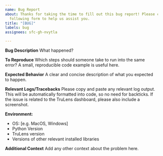 ```yaml
---
name: Bug Report
about: Thanks for taking the time to fill out this bug report! Please complete the
  following form to help us assist you.
title: "[BUG]"
labels: bug
assignees: sfc-gh-nvytla

---
```


**Bug Description**
What happened?

**To Reproduce**
Which steps should someone take to run into the same error? A small, reproducible code example is useful here.

**Expected Behavior**
A clear and concise description of what you expected to happen.

**Relevant Logs/Tracebacks**
Please copy and paste any relevant log output. This will be automatically formatted into code, so no need for backticks. If the issue is related to the TruLens dashboard, please also include a screenshot.

**Environment:**

- OS: [e.g. MacOS, Windows]
- Python Version
- TruLens version
- Versions of other relevant installed libraries

**Additional Context**
Add any other context about the problem here.
